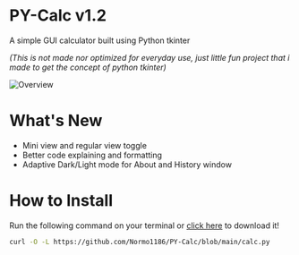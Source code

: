 # PY-Calc v1.2

A simple GUI calculator built using Python tkinter

*(This is not made nor optimized for everyday use, just little fun project that i made to get the concept of python tkinter)*

![Overview](https://github.com/Normo1186/PY-Calc/releases/download/v1.2/overview.png)

# What's New

- Mini view and regular view toggle 
- Better code explaining and formatting
- Adaptive Dark/Light mode for About and History window

# How to Install
Run the following command on your terminal or [click here](https://github.com/Normo1186/PY-Calc/blob/main/calc.py) to download it!
``` bash
curl -O -L https://github.com/Normo1186/PY-Calc/blob/main/calc.py
```
